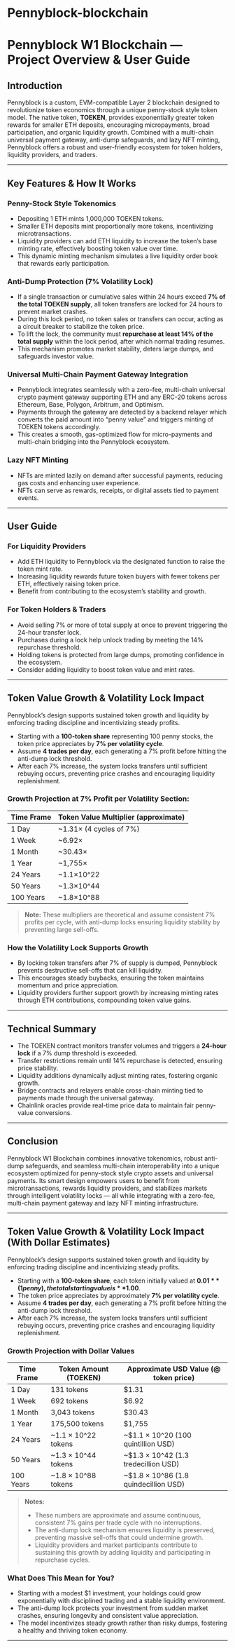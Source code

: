 # Pennyblock-blockchain

# Pennyblock W1 Blockchain — Project Overview & User Guide

## Introduction

Pennyblock is a custom, EVM-compatible Layer 2 blockchain designed to revolutionize token economics through a unique penny-stock style token model. The native token, **TOEKEN**, provides exponentially greater token rewards for smaller ETH deposits, encouraging micropayments, broad participation, and organic liquidity growth. Combined with a multi-chain universal payment gateway, anti-dump safeguards, and lazy NFT minting, Pennyblock offers a robust and user-friendly ecosystem for token holders, liquidity providers, and traders.

---

## Key Features & How It Works

### Penny-Stock Style Tokenomics

- Depositing 1 ETH mints 1,000,000 TOEKEN tokens.
- Smaller ETH deposits mint proportionally more tokens, incentivizing microtransactions.
- Liquidity providers can add ETH liquidity to increase the token’s base minting rate, effectively boosting token value over time.
- This dynamic minting mechanism simulates a live liquidity order book that rewards early participation.

### Anti-Dump Protection (7% Volatility Lock)

- If a single transaction or cumulative sales within 24 hours exceed **7% of the total TOEKEN supply**, all token transfers are locked for 24 hours to prevent market crashes.
- During this lock period, no token sales or transfers can occur, acting as a circuit breaker to stabilize the token price.
- To lift the lock, the community must **repurchase at least 14% of the total supply** within the lock period, after which normal trading resumes.
- This mechanism promotes market stability, deters large dumps, and safeguards investor value.

### Universal Multi-Chain Payment Gateway Integration

- Pennyblock integrates seamlessly with a zero-fee, multi-chain universal crypto payment gateway supporting ETH and any ERC-20 tokens across Ethereum, Base, Polygon, Arbitrum, and Optimism.
- Payments through the gateway are detected by a backend relayer which converts the paid amount into “penny value” and triggers minting of TOEKEN tokens accordingly.
- This creates a smooth, gas-optimized flow for micro-payments and multi-chain bridging into the Pennyblock ecosystem.

### Lazy NFT Minting

- NFTs are minted lazily on demand after successful payments, reducing gas costs and enhancing user experience.
- NFTs can serve as rewards, receipts, or digital assets tied to payment events.

---

## User Guide

### For Liquidity Providers

- Add ETH liquidity to Pennyblock via the designated function to raise the token mint rate.
- Increasing liquidity rewards future token buyers with fewer tokens per ETH, effectively raising token price.
- Benefit from contributing to the ecosystem’s stability and growth.

### For Token Holders & Traders

- Avoid selling 7% or more of total supply at once to prevent triggering the 24-hour transfer lock.
- Purchases during a lock help unlock trading by meeting the 14% repurchase threshold.
- Holding tokens is protected from large dumps, promoting confidence in the ecosystem.
- Consider adding liquidity to boost token value and mint rates.

---

## Token Value Growth & Volatility Lock Impact

Pennyblock’s design supports sustained token growth and liquidity by enforcing trading discipline and incentivizing steady profits.

- Starting with a **100-token share** representing 100 penny stocks, the token price appreciates by **7% per volatility cycle**.
- Assume **4 trades per day**, each generating a 7% profit before hitting the anti-dump lock threshold.
- After each 7% increase, the system locks transfers until sufficient rebuying occurs, preventing price crashes and encouraging liquidity replenishment.

### Growth Projection at 7% Profit per Volatility Section:

| Time Frame | Token Value Multiplier (approximate) |
|------------|-------------------------------------|
| 1 Day      | ~1.31× (4 cycles of 7%)              |
| 1 Week     | ~6.92×                              |
| 1 Month    | ~30.43×                             |
| 1 Year     | ~1,755×                             |
| 24 Years   | ~1.1×10^22                         |
| 50 Years   | ~1.3×10^44                         |
| 100 Years  | ~1.8×10^88                         |

> **Note:** These multipliers are theoretical and assume consistent 7% profits per cycle, with anti-dump locks ensuring liquidity stability by preventing large sell-offs.

### How the Volatility Lock Supports Growth

- By locking token transfers after 7% of supply is dumped, Pennyblock prevents destructive sell-offs that can kill liquidity.
- This encourages steady buybacks, ensuring the token maintains momentum and price appreciation.
- Liquidity providers further support growth by increasing minting rates through ETH contributions, compounding token value gains.

---

## Technical Summary

- The TOEKEN contract monitors transfer volumes and triggers a **24-hour lock** if a 7% dump threshold is exceeded.
- Transfer restrictions remain until 14% repurchase is detected, ensuring price stability.
- Liquidity additions dynamically adjust minting rates, fostering organic growth.
- Bridge contracts and relayers enable cross-chain minting tied to payments made through the universal gateway.
- Chainlink oracles provide real-time price data to maintain fair penny-value conversions.

---

## Conclusion

Pennyblock W1 Blockchain combines innovative tokenomics, robust anti-dump safeguards, and seamless multi-chain interoperability into a unique ecosystem optimized for penny-stock style crypto assets and universal payments. Its smart design empowers users to benefit from microtransactions, rewards liquidity providers, and stabilizes markets through intelligent volatility locks — all while integrating with a zero-fee, multi-chain payment gateway and lazy NFT minting infrastructure.

---

## Token Value Growth & Volatility Lock Impact (With Dollar Estimates)

Pennyblock’s design supports sustained token growth and liquidity by enforcing trading discipline and incentivizing steady profits.

- Starting with a **100-token share**, each token initially valued at **$0.01** (1 penny), the total starting value is **$1.00**.
- The token price appreciates by approximately **7% per volatility cycle**.
- Assume **4 trades per day**, each generating a 7% profit before hitting the anti-dump lock threshold.
- After each 7% increase, the system locks transfers until sufficient rebuying occurs, preventing price crashes and encouraging liquidity replenishment.

### Growth Projection with Dollar Values

| Time Frame | Token Amount (TOEKEN) | Approximate USD Value (@ token price)       |
|------------|----------------------|---------------------------------------------|
| 1 Day      | 131 tokens           | $1.31                                      |
| 1 Week     | 692 tokens           | $6.92                                      |
| 1 Month    | 3,043 tokens         | $30.43                                     |
| 1 Year     | 175,500 tokens       | $1,755                                     |
| 24 Years   | ~1.1 × 10^22 tokens  | ~$1.1 × 10^20 (100 quintillion USD)        |
| 50 Years   | ~1.3 × 10^44 tokens  | ~$1.3 × 10^42 (1.3 tredecillion USD)       |
| 100 Years  | ~1.8 × 10^88 tokens  | ~$1.8 × 10^86 (1.8 quindecillion USD)      |

> **Notes:**  
> - These numbers are approximate and assume continuous, consistent 7% gains per trade cycle with no interruptions.  
> - The anti-dump lock mechanism ensures liquidity is preserved, preventing massive sell-offs that could undermine growth.  
> - Liquidity providers and market participants contribute to sustaining this growth by adding liquidity and participating in repurchase cycles.

### What Does This Mean for You?

- Starting with a modest $1 investment, your holdings could grow exponentially with disciplined trading and a stable liquidity environment.  
- The anti-dump lock protects your investment from sudden market crashes, ensuring longevity and consistent value appreciation.  
- The model incentivizes steady growth rather than risky dumps, fostering a healthy and thriving token economy.

---

